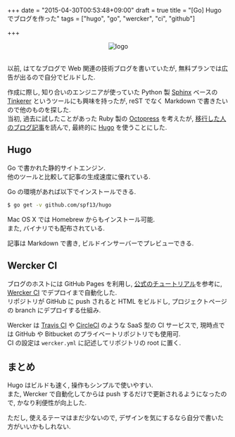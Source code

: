 +++
date = "2015-04-30T00:53:48+09:00"
draft = true
title = "[Go] Hugo でブログを作った"
tags = ["hugo", "go", "wercker", "ci", "github"]

+++

<div style="text-align: center;">
  <img src="../../images/hugo.png" alt="logo">
</div>
<br>

以前, はてなブログで Web 関連の技術ブログを書いていたが, 無料プランでは広告が出るので自分でビルドした.

作成に際し, 知り合いのエンジニアが使っていた Python 製 [Sphinx](http://sphinx-doc.org/) ベースの [Tinkerer](http://tinkerer.me/) というツールにも興味を持ったが, reST でなく Markdown で書きたいので他のものを探した.  
当初, 過去に試したことがあった Ruby 製の [Octopress](http://octopress.org/) を考えたが, [移行した人のブログ記事](http://deeeet.com/writing/2014/12/25/hugo/)を読んで, 最終的に [Hugo](http://gohugo.io/) を使うことにした.

Hugo
----

Go で書かれた静的サイトエンジン.  
他のツールと比較して記事の生成速度に優れている.

Go の環境があれば以下でインストールできる.

```sh
$ go get -v github.com/spf13/hugo
```

Mac OS X では Homebrew からもインストール可能.  
また, バイナリでも配布されている.

記事は Markdown で書き, ビルドインサーバーでプレビューできる.

Wercker CI
----------

ブログのホストには GitHub Pages を利用し, [公式のチュートリアル](http://gohugo.io/tutorials/automated-deployments/)を参考に, [Wercker CI](http://wercker.com/) でデプロイまで自動化した.  
リポジトリが GitHub に push されると HTML をビルドし, プロジェクトページの branch にデプロイする仕組み.

Wercker は [Travis CI](https://travis-ci.org/) や [CircleCI](https://circleci.com/) のような SaaS 型の CI サービスで, 現時点では GitHub や Bitbucket のプライベートリポジトリでも使用可.  
CI の設定は `wercker.yml` に記述してリポジトリの root に置く.

まとめ
------

Hugo はビルドも速く, 操作もシンプルで使いやすい.  
また, Wercker で自動化してからは push するだけで更新されるようになったので, かなり利便性が向上した.

ただし, 使えるテーマはまだ少ないので, デザインを気にするなら自分で書いた方がいいかもしれない.


<script>
  amzn_assoc_default_search_key = "github";
</script>
